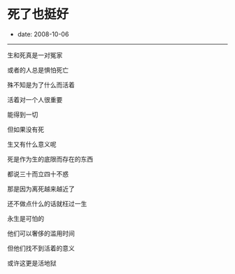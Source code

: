 # 死了也挺好

- date: 2008-10-06

--------------------------


生和死真是一对冤家

或者的人总是惧怕死亡

殊不知是为了什么而活着



活着对一个人很重要

能得到一切

但如果没有死

生又有什么意义呢



死是作为生的底限而存在的东西

都说三十而立四十不惑

那是因为离死越来越近了

还不做点什么的话就枉过一生



永生是可怕的

他们可以奢侈的滥用时间

但他们找不到活着的意义

或许这更是活地狱
